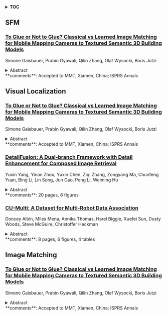 <details>
  <summary><b>TOC</b></summary>
  <ol>
    <li><a href=#sfm>SFM</a></li>
      <ul>
        <li><a href=#To-Glue-or-Not-to-Glue?-Classical-vs-Learned-Image-Matching-for-Mobile-Mapping-Cameras-to-Textured-Semantic-3D-Building-Models>To Glue or Not to Glue? Classical vs Learned Image Matching for Mobile Mapping Cameras to Textured Semantic 3D Building Models</a></li>
      </ul>
    </li>
    <li><a href=#visual-localization>Visual Localization</a></li>
      <ul>
        <li><a href=#To-Glue-or-Not-to-Glue?-Classical-vs-Learned-Image-Matching-for-Mobile-Mapping-Cameras-to-Textured-Semantic-3D-Building-Models>To Glue or Not to Glue? Classical vs Learned Image Matching for Mobile Mapping Cameras to Textured Semantic 3D Building Models</a></li>
        <li><a href=#DetailFusion:-A-Dual-branch-Framework-with-Detail-Enhancement-for-Composed-Image-Retrieval>DetailFusion: A Dual-branch Framework with Detail Enhancement for Composed Image Retrieval</a></li>
        <li><a href=#CU-Multi:-A-Dataset-for-Multi-Robot-Data-Association>CU-Multi: A Dataset for Multi-Robot Data Association</a></li>
      </ul>
    </li>
    <li><a href=#image-matching>Image Matching</a></li>
      <ul>
        <li><a href=#To-Glue-or-Not-to-Glue?-Classical-vs-Learned-Image-Matching-for-Mobile-Mapping-Cameras-to-Textured-Semantic-3D-Building-Models>To Glue or Not to Glue? Classical vs Learned Image Matching for Mobile Mapping Cameras to Textured Semantic 3D Building Models</a></li>
      </ul>
    </li>
  </ol>
</details>

## SFM  

### [To Glue or Not to Glue? Classical vs Learned Image Matching for Mobile Mapping Cameras to Textured Semantic 3D Building Models](http://arxiv.org/abs/2505.17973)  
Simone Gaisbauer, Prabin Gyawali, Qilin Zhang, Olaf Wysocki, Boris Jutzi  
<details>  
  <summary>Abstract</summary>  
  <ol>  
    Feature matching is a necessary step for many computer vision and photogrammetry applications such as image registration, structure-from-motion, and visual localization. Classical handcrafted methods such as SIFT feature detection and description combined with nearest neighbour matching and RANSAC outlier removal have been state-of-the-art for mobile mapping cameras. With recent advances in deep learning, learnable methods have been introduced and proven to have better robustness and performance under complex conditions. Despite their growing adoption, a comprehensive comparison between classical and learnable feature matching methods for the specific task of semantic 3D building camera-to-model matching is still missing. This submission systematically evaluates the effectiveness of different feature-matching techniques in visual localization using textured CityGML LoD2 models. We use standard benchmark datasets (HPatches, MegaDepth-1500) and custom datasets consisting of facade textures and corresponding camera images (terrestrial and drone). For the latter, we evaluate the achievable accuracy of the absolute pose estimated using a Perspective-n-Point (PnP) algorithm, with geometric ground truth derived from geo-referenced trajectory data. The results indicate that the learnable feature matching methods vastly outperform traditional approaches regarding accuracy and robustness on our challenging custom datasets with zero to 12 RANSAC-inliers and zero to 0.16 area under the curve. We believe that this work will foster the development of model-based visual localization methods. Link to the code: https://github.com/simBauer/To\_Glue\_or\_not\_to\_Glue  
  </ol>  
</details>  
**comments**: Accepted to MMT, Xiamen, China; ISPRS Annals  
  
  



## Visual Localization  

### [To Glue or Not to Glue? Classical vs Learned Image Matching for Mobile Mapping Cameras to Textured Semantic 3D Building Models](http://arxiv.org/abs/2505.17973)  
Simone Gaisbauer, Prabin Gyawali, Qilin Zhang, Olaf Wysocki, Boris Jutzi  
<details>  
  <summary>Abstract</summary>  
  <ol>  
    Feature matching is a necessary step for many computer vision and photogrammetry applications such as image registration, structure-from-motion, and visual localization. Classical handcrafted methods such as SIFT feature detection and description combined with nearest neighbour matching and RANSAC outlier removal have been state-of-the-art for mobile mapping cameras. With recent advances in deep learning, learnable methods have been introduced and proven to have better robustness and performance under complex conditions. Despite their growing adoption, a comprehensive comparison between classical and learnable feature matching methods for the specific task of semantic 3D building camera-to-model matching is still missing. This submission systematically evaluates the effectiveness of different feature-matching techniques in visual localization using textured CityGML LoD2 models. We use standard benchmark datasets (HPatches, MegaDepth-1500) and custom datasets consisting of facade textures and corresponding camera images (terrestrial and drone). For the latter, we evaluate the achievable accuracy of the absolute pose estimated using a Perspective-n-Point (PnP) algorithm, with geometric ground truth derived from geo-referenced trajectory data. The results indicate that the learnable feature matching methods vastly outperform traditional approaches regarding accuracy and robustness on our challenging custom datasets with zero to 12 RANSAC-inliers and zero to 0.16 area under the curve. We believe that this work will foster the development of model-based visual localization methods. Link to the code: https://github.com/simBauer/To\_Glue\_or\_not\_to\_Glue  
  </ol>  
</details>  
**comments**: Accepted to MMT, Xiamen, China; ISPRS Annals  
  
### [DetailFusion: A Dual-branch Framework with Detail Enhancement for Composed Image Retrieval](http://arxiv.org/abs/2505.17796)  
Yuxin Yang, Yinan Zhou, Yuxin Chen, Ziqi Zhang, Zongyang Ma, Chunfeng Yuan, Bing Li, Lin Song, Jun Gao, Peng Li, Weiming Hu  
<details>  
  <summary>Abstract</summary>  
  <ol>  
    Composed Image Retrieval (CIR) aims to retrieve target images from a gallery based on a reference image and modification text as a combined query. Recent approaches focus on balancing global information from two modalities and encode the query into a unified feature for retrieval. However, due to insufficient attention to fine-grained details, these coarse fusion methods often struggle with handling subtle visual alterations or intricate textual instructions. In this work, we propose DetailFusion, a novel dual-branch framework that effectively coordinates information across global and detailed granularities, thereby enabling detail-enhanced CIR. Our approach leverages atomic detail variation priors derived from an image editing dataset, supplemented by a detail-oriented optimization strategy to develop a Detail-oriented Inference Branch. Furthermore, we design an Adaptive Feature Compositor that dynamically fuses global and detailed features based on fine-grained information of each unique multimodal query. Extensive experiments and ablation analyses not only demonstrate that our method achieves state-of-the-art performance on both CIRR and FashionIQ datasets but also validate the effectiveness and cross-domain adaptability of detail enhancement for CIR.  
  </ol>  
</details>  
**comments**: 20 pages, 6 figures  
  
### [CU-Multi: A Dataset for Multi-Robot Data Association](http://arxiv.org/abs/2505.17576)  
Doncey Albin, Miles Mena, Annika Thomas, Harel Biggie, Xuefei Sun, Dusty Woods, Steve McGuire, Christoffer Heckman  
<details>  
  <summary>Abstract</summary>  
  <ol>  
    Multi-robot systems (MRSs) are valuable for tasks such as search and rescue due to their ability to coordinate over shared observations. A central challenge in these systems is aligning independently collected perception data across space and time, i.e., multi-robot data association. While recent advances in collaborative SLAM (C-SLAM), map merging, and inter-robot loop closure detection have significantly progressed the field, evaluation strategies still predominantly rely on splitting a single trajectory from single-robot SLAM datasets into multiple segments to simulate multiple robots. Without careful consideration to how a single trajectory is split, this approach will fail to capture realistic pose-dependent variation in observations of a scene inherent to multi-robot systems. To address this gap, we present CU-Multi, a multi-robot dataset collected over multiple days at two locations on the University of Colorado Boulder campus. Using a single robotic platform, we generate four synchronized runs with aligned start times and deliberate percentages of trajectory overlap. CU-Multi includes RGB-D, GPS with accurate geospatial heading, and semantically annotated LiDAR data. By introducing controlled variations in trajectory overlap and dense lidar annotations, CU-Multi offers a compelling alternative for evaluating methods in multi-robot data association. Instructions on accessing the dataset, support code, and the latest updates are publicly available at https://arpg.github.io/cumulti  
  </ol>  
</details>  
**comments**: 8 pages, 6 figures, 4 tables  
  
  



## Image Matching  

### [To Glue or Not to Glue? Classical vs Learned Image Matching for Mobile Mapping Cameras to Textured Semantic 3D Building Models](http://arxiv.org/abs/2505.17973)  
Simone Gaisbauer, Prabin Gyawali, Qilin Zhang, Olaf Wysocki, Boris Jutzi  
<details>  
  <summary>Abstract</summary>  
  <ol>  
    Feature matching is a necessary step for many computer vision and photogrammetry applications such as image registration, structure-from-motion, and visual localization. Classical handcrafted methods such as SIFT feature detection and description combined with nearest neighbour matching and RANSAC outlier removal have been state-of-the-art for mobile mapping cameras. With recent advances in deep learning, learnable methods have been introduced and proven to have better robustness and performance under complex conditions. Despite their growing adoption, a comprehensive comparison between classical and learnable feature matching methods for the specific task of semantic 3D building camera-to-model matching is still missing. This submission systematically evaluates the effectiveness of different feature-matching techniques in visual localization using textured CityGML LoD2 models. We use standard benchmark datasets (HPatches, MegaDepth-1500) and custom datasets consisting of facade textures and corresponding camera images (terrestrial and drone). For the latter, we evaluate the achievable accuracy of the absolute pose estimated using a Perspective-n-Point (PnP) algorithm, with geometric ground truth derived from geo-referenced trajectory data. The results indicate that the learnable feature matching methods vastly outperform traditional approaches regarding accuracy and robustness on our challenging custom datasets with zero to 12 RANSAC-inliers and zero to 0.16 area under the curve. We believe that this work will foster the development of model-based visual localization methods. Link to the code: https://github.com/simBauer/To\_Glue\_or\_not\_to\_Glue  
  </ol>  
</details>  
**comments**: Accepted to MMT, Xiamen, China; ISPRS Annals  
  
  



